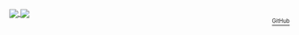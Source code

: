 <a href="##">
  <img align="center" src="https://dl-ghrs.vercel.app/api?username=delameter&show_icons=true&theme=transparent&include_all_commits=true&disable_animations=true" />
</a>
<a href="##">
  <img align="center" src="https://dl-ghrs.vercel.app/api/top-langs?username=delameter&langs_count=8&theme=transparent&exclude_repo=skeleton-symfony4,skeleton-python3&layout=compact&disable_animations=true" />
</a>
<br>
<div align="right">
<a href="https://github.com/dl-forks/github-readme-stats">
  <sup><sub>GitHub</sub></sup>
</a>
</div>
